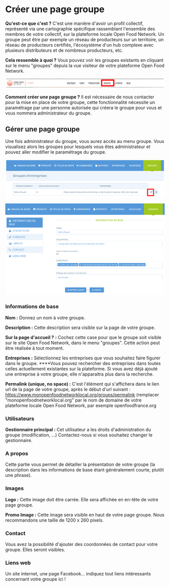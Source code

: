 # Créer une page groupe

**Qu'est-ce que c'est ?** C'est une manière d'avoir un profil collectif, représenté via une cartographie spécifique rassemblant l'ensemble des membres de votre collectif, sur la plateforme locale Open Food Network. Un groupe peut être par exemple un réseau de producteurs sur un territoire, un réseau de producteurs certifiés, l'écosystème d'un hub complexe avec plusieurs distributeurs et de nombreux producteurs, etc.

**Cela ressemble à quoi ?** Vous pouvez voir les groupes existants en cliquant sur le menu "groupes" depuis la vue visiteur de votre plateforme Open Food Network.

![](../../.gitbook/assets/capture-du-2019-08-27-23-35-22.png)

**Comment créer une page groupe ?** Il est nécessaire de nous contacter pour la mise en place de votre groupe, cette fonctionnalité nécessite un paramétrage par une personne autorisée qui créera le groupe pour vous et vous nommera administrateur du groupe.

## Gérer une page groupe

Une fois administrateur du groupe, vous aurez accès au menu groupe. Vous visualisez alors les groupes pour lesquels vous êtes administrateur et pouvez aller modifier le paramétrage du groupe.

![](../../.gitbook/assets/capture-du-2019-08-27-23-42-47.png)

![](../../.gitbook/assets/capture-du-2019-08-27-23-44-06.png)

### Informations de base

**Nom :** Donnez un nom à votre groupe.

**Description :** Cette description sera visible sur la page de votre groupe.

**Sur la page d'accueil ?** **:** Cochez cette case pour que le groupe soit visible sur le site Open Food Network, dans le menu "groupes". Cette action peut être réalisée à tout moment.

**Entreprises :** Sélectionnez les entreprises que vous souhaitez faire figurer dans le groupe. ****Vous pouvez rechercher des entreprises dans toutes celles actuellement existantes sur la plateforme. Si vous avez déjà ajouté une entreprise à votre groupe, elle n'apparaitra plus dans la recherche.

**Permalink \(unique, no space\) :** C'est l'élément qui s'affichera dans le lien url de la page de votre groupe, après le début d'url suivant : https://www.monopenfoodnetworklocal.org/groups/permalink \(remplacer "monopenfoodnetworklocal.org" par le nom de domaine de votre plateforme locale Open Food Network, par exemple openfoodfrance.org

### Utilisateurs

**Gestionnaire principal :**  Cet utilisateur a les droits d'administration du groupe \(modification, ...\) Contactez-nous si vous souhaitez changer le gestionnaire.

### A propos

Cette partie vous permet de détailler la présentation de votre groupe \(la description dans les informations de base étant généralement courte, plutôt une phrase\).

### Images

**Logo :** Cette image doit être carrée. Elle sera affichée en en-tête de votre page groupe.

**Promo Image :** Cette image sera visible en haut de votre page groupe. Nous recommandons une taille de 1200 x 260 pixels.

### Contact

Vous avez la possibilité d'ajouter des coordonnées de contact pour votre groupe. Elles seront visibles.

### Liens web

Un site internet, une page Facebook... indiquez tout liens intéressants concernant votre groupe ici !

